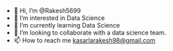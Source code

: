- 👋 Hi, I’m @Rakesh5699
- 👀 I’m interested in Data Science
- 🌱 I’m currently learning Data Science
- 💞️ I’m looking to collaborate with a data science team.
- 📫 How to reach me kasarlarakesh98@gmail.com

<!---
Rakesh5699/Rakesh5699 is a ✨ special ✨ repository because its `README.md` (this file) appears on your GitHub profile.
You can click the Preview link to take a look at your changes.
--->
